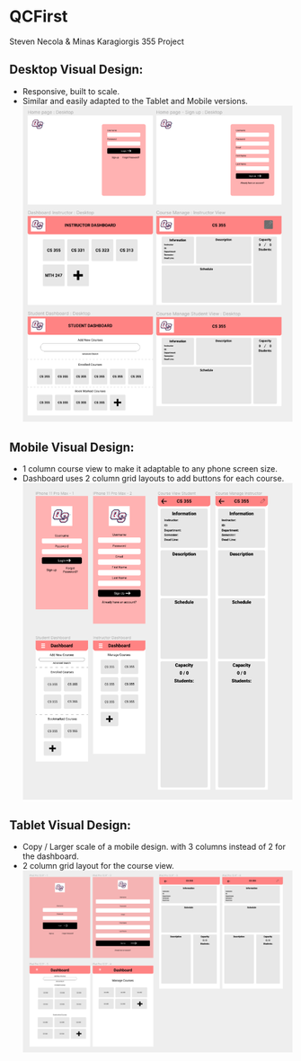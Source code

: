 # QCFirst
Steven Necola &amp; Minas Karagiorgis 355 Project

## Desktop Visual Design:
- Responsive, built to scale.
- Similar and easily adapted to the Tablet and Mobile versions.
![DesktopDash](https://github.com/snecola/qcfirst/blob/main/Visual%20Design/Desktop%20Visual%20Design.png?raw=true)


## Mobile Visual Design:
- 1 column course view to make it adaptable to any phone screen size.
- Dashboard uses 2 column grid layouts to add buttons for each course. 
![MobileDash](https://github.com/snecola/qcfirst/blob/main/Visual%20Design/Mobile%20Visual%20Design.png?raw=true)

## Tablet Visual Design:
- Copy / Larger scale of a mobile design. with 3 columns instead of 2 for the dashboard.
- 2 column grid layout for the course view.
![TabletDash](https://github.com/snecola/qcfirst/blob/main/Visual%20Design/Tablet%20Visual%20Design.png?raw=true)
